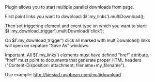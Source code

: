 Plugin allows you to start multiple parallel downloads from page. 

First point links you want to download:
$('.my_links').multiDownload();

Then set triggering element and event type on which you want to start:
$('.my_download_trigger').multiDownload('click');

On $('.my_download_trigger') click all marked with multiDownload() links will open on sepatare "Save As" windows.

Important: All $('.my_links') elements must have defined "href" attribute. "href" must point to documents that generate proper HTML headers ("Content-Disposition: attachment; filename=my_filename").

Use example: http://biesiad.rushbean.com/multidownload